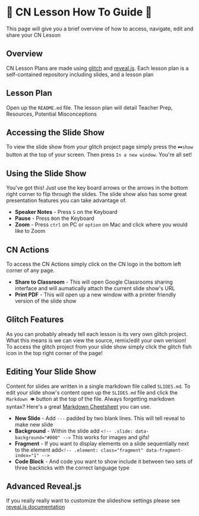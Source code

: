 # 📘 CN Lesson How To Guide 📘

This page will give you a brief overview of how to access, navigate, edit and share your CN Lesson

## Overview

CN Lesson Plans are made using [glitch](https://glitch.com/) and [reveal.js](https://github.com/hakimel/reveal.js/).
Each lesson plan is a self-contained repository including slides, and a lesson plan

## Lesson Plan

Open up the `README.md` file. The lesson plan will detail Teacher Prep, Resources, Potential Misconceptions

## Accessing the Slide Show

To view the slide show from your glitch project page simply press the `🕶️show` button at the top of your screen. Then press `In a new window`. You're all set!

## Using the Slide Show

You've got this! Just use the key board arrows or the arrows in the bottom right corner to flip through the slides.
The slide show also has some great presentation features you can take advantage of.

- **Speaker Notes** - Press `S` on the Keyboard
- **Pause** - Press `B`on the Keyboard
- **Zoom** - Press `ctrl` on PC or `option` on Mac and click where you would like to Zoom

## CN Actions

To access the CN Actions simply click on the CN logo in the bottom left corner of any page.

- **Share to Classroom** - This will open Google Classrooms sharing interface and will aumatically attach the current slide show's URL
- **Print PDF** - This will open up a new window with a printer friendly version of the slide show

## Glitch Features

As you can probably already tell each lesson is its very own glitch project. What this means is we can view the source, remix/edit your own verision!
To access the glitch project from your slide show simply click the glitch fish icon in the top right corner of the page!

## Editing Your Slide Show

Content for slides are written in a single markdown file called `SLIDES.md`.
To edit your slide show's content open up the `SLIDES.md` file and click the `Markdown 👁️` button at the top of the file.
Always forgetting markdown syntax? Here's a great [Markdown Cheetsheet](https://github.com/adam-p/markdown-here/wiki/Markdown-Cheatsheet) you can use.

- **New Slide** - Add `---` padded by two blank lines. This will tell reveal to make new slide
- **Background** - Within the slide add `<!-- .slide: data-background="#000" -->` This works for images and gifs!
- **Fragment** - If you want to display elements on a slide sequentially next to the element add`<!-- .element: class="fragment" data-fragment-index="1" -->` 
- **Code Block** - And code you want to show include it between two sets of three backticks with the correct language type


## Advanced Reveal.js
If you really really want to customize the slideshow settings please see [reveal.js documentation](https://github.com/hakimel/reveal.js/)
